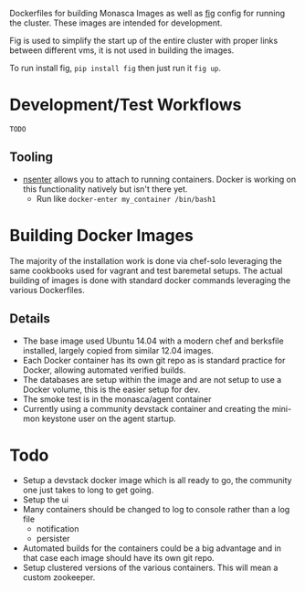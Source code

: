 Dockerfiles for building Monasca Images as well as [fig](http://orchardup.github.io/fig/index.html) config for running the cluster.
These images are intended for development.

Fig is used to simplify the start up of the entire cluster with proper links between different vms, it is not used in building the images.

To run install fig, `pip install fig` then just run it `fig up`.

# Development/Test Workflows
`TODO`

## Tooling
  - [nsenter](https://github.com/jpetazzo/nsenter) allows you to attach to running containers. Docker is working on this functionality natively but isn't there yet.
    - Run like `docker-enter my_container /bin/bash1`

# Building Docker Images
The majority of the installation work is done via chef-solo leveraging the same cookbooks used for vagrant and test baremetal setups.
The actual building of images is done with standard docker commands leveraging the various Dockerfiles.

## Details
- The base image used Ubuntu 14.04 with a modern chef and berksfile installed, largely copied from similar 12.04 images.
- Each Docker container has its own git repo as is standard practice for Docker, allowing automated verified builds.
- The databases are setup within the image and are not setup to use a Docker volume, this is the easier setup for dev.
- The smoke test is in the monasca/agent container
- Currently using a community devstack container and creating the mini-mon keystone user on the agent startup.

# Todo
- Setup a devstack docker image which is all ready to go, the community one just takes to long to get going.
- Setup the ui
- Many containers should be changed to log to console rather than a log file
  - notification
  - persister
- Automated builds for the containers could be a big advantage and in that case each image should have its own git repo.
- Setup clustered versions of the various containers. This will mean a custom zookeeper.
